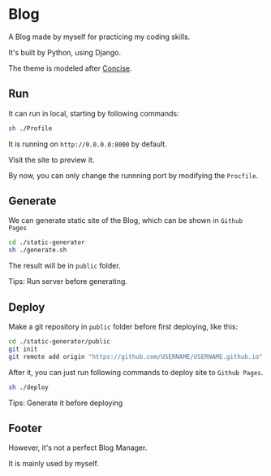 # Blog

A Blog made by myself for practicing my coding skills.

It's built by Python, using Django.

The theme is modeled after [Concise](https://github.com/huangjunhui/concise).

## Run
It can run in local, starting by following commands:

```bash
sh ./Profile
```

It is running on `http://0.0.0.0:8000` by default.

Visit the site to preview it.

By now, you can only change the runnning port by modifying the `Procfile`.

## Generate
We can generate static site of the Blog, which can be shown in `Github Pages`

```bash
cd ./static-generator
sh ./generate.sh
```
The result will be in `public` folder.

Tips: Run server before generating.

## Deploy
Make a git repository in `public` folder before first deploying, like this:

```bash
cd ./static-generator/public
git init
git remote add origin "https://github.com/USERNAME/USERNAME.github.io"
```

After it, you can just run following commands to deploy site to `Github Pages`.
```bash
sh ./deploy
```

Tips: Generate it before deploying

## Footer
However, it's not a perfect Blog Manager.

It is mainly used by myself.
